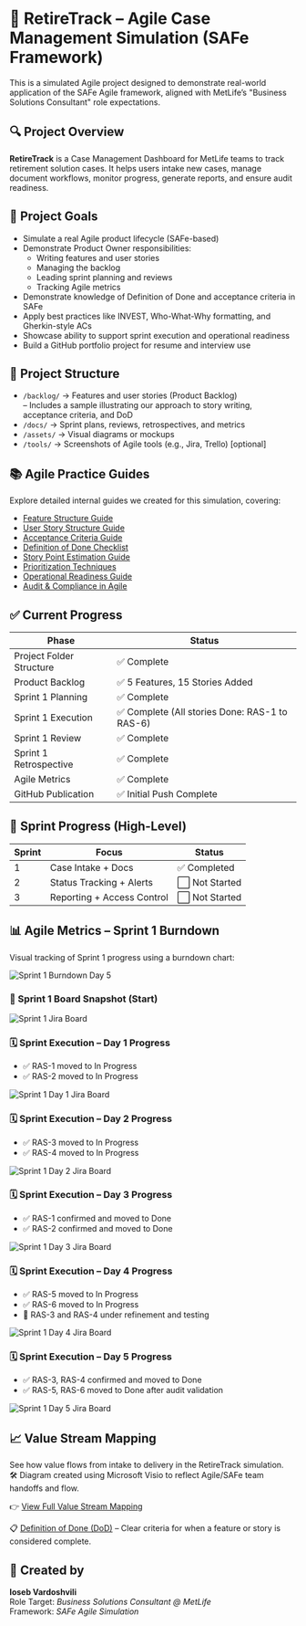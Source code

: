 # 🧩 RetireTrack – Agile Case Management Simulation (SAFe Framework)

This is a simulated Agile project designed to demonstrate real-world application of the SAFe Agile framework, aligned with MetLife’s "Business Solutions Consultant" role expectations.

## 🔍 Project Overview

**RetireTrack** is a Case Management Dashboard for MetLife teams to track retirement solution cases. It helps users intake new cases, manage document workflows, monitor progress, generate reports, and ensure audit readiness.

## 🧠 Project Goals

- Simulate a real Agile product lifecycle (SAFe-based)
- Demonstrate Product Owner responsibilities:
  - Writing features and user stories
  - Managing the backlog
  - Leading sprint planning and reviews
  - Tracking Agile metrics
- Demonstrate knowledge of Definition of Done and acceptance criteria in SAFe
- Apply best practices like INVEST, Who-What-Why formatting, and Gherkin-style ACs
- Showcase ability to support sprint execution and operational readiness
- Build a GitHub portfolio project for resume and interview use

## 📂 Project Structure

- `/backlog/` → Features and user stories (Product Backlog)  
  – Includes a sample illustrating our approach to story writing, acceptance criteria, and DoD  
- `/docs/` → Sprint plans, reviews, retrospectives, and metrics  
- `/assets/` → Visual diagrams or mockups  
- `/tools/` → Screenshots of Agile tools (e.g., Jira, Trello) [optional]

## 📚 Agile Practice Guides

Explore detailed internal guides we created for this simulation, covering:

- [Feature Structure Guide](guides/01_feature_structure_guide.md)
- [User Story Structure Guide](guides/02_user_story_structure_guide.md)
- [Acceptance Criteria Guide](guides/03_acceptance_criteria_guide.md)
- [Definition of Done Checklist](guides/04_definition_of_done_checklist.md)
- [Story Point Estimation Guide](guides/05_story_point_estimation_guide.md)
- [Prioritization Techniques](guides/06_prioritization_techniques.md)
- [Operational Readiness Guide](guides/07_operational_readiness_guide.md)
- [Audit & Compliance in Agile](guides/08_audit_compliance_agile_guide.md)



## ✅ Current Progress

| Phase                  | Status                                           |
|------------------------|--------------------------------------------------|
| Project Folder Structure | ✅ Complete                                     |
| Product Backlog        | ✅ 5 Features, 15 Stories Added                   |
| Sprint 1 Planning      | ✅ Complete                                      |
| Sprint 1 Execution     | ✅ Complete (All stories Done: RAS-1 to RAS-6)   |
| Sprint 1 Review        | ✅ Complete                                      |
| Sprint 1 Retrospective | ✅ Complete                                      |
| Agile Metrics          | ✅ Complete                                      |
| GitHub Publication     | ✅ Initial Push Complete                         |

## 📆 Sprint Progress (High-Level)

| Sprint | Focus                         | Status        |
|--------|-------------------------------|---------------|
| 1      | Case Intake + Docs            | ✅ Completed   |
| 2      | Status Tracking + Alerts      | ⬜ Not Started |
| 3      | Reporting + Access Control    | ⬜ Not Started |

## 📊 Agile Metrics – Sprint 1 Burndown

Visual tracking of Sprint 1 progress using a burndown chart:

![Sprint 1 Burndown Day 5](assets/metrics/sprint1_burndown_day5.png)

### 🧩 Sprint 1 Board Snapshot (Start)  
![Sprint 1 Jira Board](assets/board-screenshots/sprint1_board_start_jira.png)

### 🗓️ Sprint Execution – Day 1 Progress
- ✅ RAS-1 moved to In Progress
- ✅ RAS-2 moved to In Progress

![Sprint 1 Day 1 Jira Board](assets/board-screenshots/sprint1_day1_jira.png)

### 🗓️ Sprint Execution – Day 2 Progress
- ✅ RAS-3 moved to In Progress
- ✅ RAS-4 moved to In Progress

![Sprint 1 Day 2 Jira Board](assets/board-screenshots/sprint1_day2_jira.png)

### 🗓️ Sprint Execution – Day 3 Progress
- ✅ RAS-1 confirmed and moved to Done
- ✅ RAS-2 confirmed and moved to Done

![Sprint 1 Day 3 Jira Board](assets/board-screenshots/sprint1_day3_jira.png)

### 🗓️ Sprint Execution – Day 4 Progress
- ✅ RAS-5 moved to In Progress
- ✅ RAS-6 moved to In Progress
- 🔄 RAS-3 and RAS-4 under refinement and testing

![Sprint 1 Day 4 Jira Board](assets/board-screenshots/sprint1_day4_jira.png)

### 🗓️ Sprint Execution – Day 5 Progress
- ✅ RAS-3, RAS-4 confirmed and moved to Done
- ✅ RAS-5, RAS-6 moved to Done after audit validation

![Sprint 1 Day 5 Jira Board](assets/board-screenshots/sprint1_day5_jira.png)

## 📈 Value Stream Mapping

See how value flows from intake to delivery in the RetireTrack simulation.  
🛠️ Diagram created using Microsoft Visio to reflect Agile/SAFe team handoffs and flow.

👉 [View Full Value Stream Mapping](docs/value_stream_mapping_retiretrack.md)

📋 [Definition of Done (DoD)](docs/definition_of_done.md) – Clear criteria for when a feature or story is considered complete.

## 👤 Created by

**Ioseb Vardoshvili**  
Role Target: *Business Solutions Consultant @ MetLife*  
Framework: *SAFe Agile Simulation*
